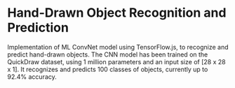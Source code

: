 # Hand-Drawn Object Recognition and Prediction
Implementation of ML ConvNet model using TensorFlow.js, to recognize and predict hand-drawn objects. The CNN model has been trained on the QuickDraw dataset, using 1 million parameters and an input size of [28 x 28 x 1]. It recognizes and predicts 100 classes of objects, currently up to 92.4% accuracy.


